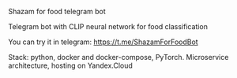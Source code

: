 Shazam for food telegram bot

Telegram bot with CLIP neural network for food classification

You can try it in telegram: https://t.me/ShazamForFoodBot

Stack: python, docker and docker-compose, PyTorch. Microservice architecture, hosting on Yandex.Cloud

